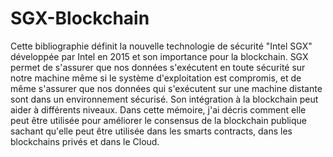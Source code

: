 # SGX-Blockchain
Cette bibliographie définit la nouvelle technologie de sécurité "Intel SGX" développée par Intel en 2015 et son importance pour la blockchain. SGX permet de s'assurer que nos données s'exécutent en toute sécurité sur notre machine même si le système d'exploitation est compromis, et de même s'assurer que nos données qui s'exécutent sur une machine distante sont dans un environnement sécurisé. Son intégration à la blockchain peut aider à différents niveaux. Dans cette mémoire, j'ai décris comment elle peut être utilisée pour améliorer le consensus de la blockchain publique sachant qu'elle peut être utilisée dans les smarts contracts, dans les blockchains privés et dans le Cloud.
